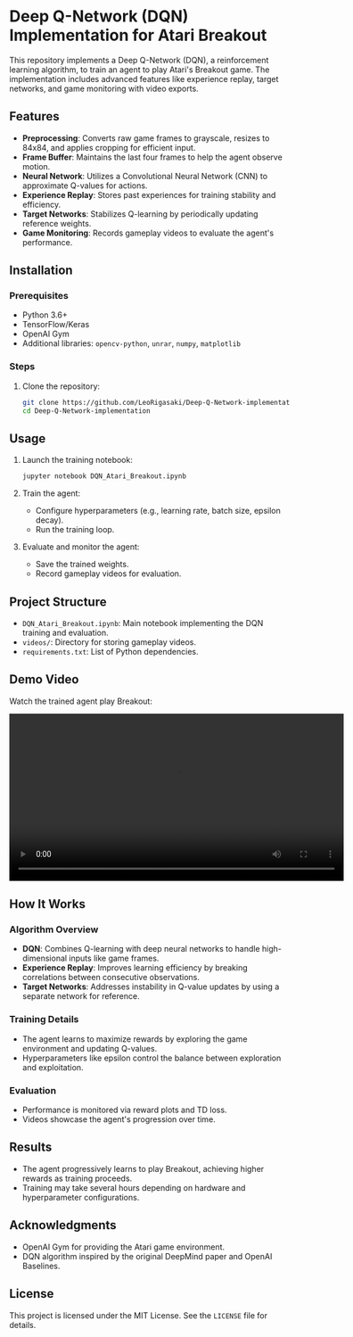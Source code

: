 # Deep Q-Network (DQN) Implementation for Atari Breakout

This repository implements a Deep Q-Network (DQN), a reinforcement learning algorithm, to train an agent to play Atari's Breakout game. The implementation includes advanced features like experience replay, target networks, and game monitoring with video exports.

## Features

- **Preprocessing**: Converts raw game frames to grayscale, resizes to 84x84, and applies cropping for efficient input.
- **Frame Buffer**: Maintains the last four frames to help the agent observe motion.
- **Neural Network**: Utilizes a Convolutional Neural Network (CNN) to approximate Q-values for actions.
- **Experience Replay**: Stores past experiences for training stability and efficiency.
- **Target Networks**: Stabilizes Q-learning by periodically updating reference weights.
- **Game Monitoring**: Records gameplay videos to evaluate the agent's performance.

## Installation

### Prerequisites
- Python 3.6+
- TensorFlow/Keras
- OpenAI Gym
- Additional libraries: `opencv-python`, `unrar`, `numpy`, `matplotlib`

### Steps

1. Clone the repository:
   ```bash
   git clone https://github.com/LeoRigasaki/Deep-Q-Network-implementation.git
   cd Deep-Q-Network-implementation
   ```
   
## Usage

1. Launch the training notebook:
   ```bash
   jupyter notebook DQN_Atari_Breakout.ipynb
   ```

2. Train the agent:
   - Configure hyperparameters (e.g., learning rate, batch size, epsilon decay).
   - Run the training loop.

3. Evaluate and monitor the agent:
   - Save the trained weights.
   - Record gameplay videos for evaluation.

## Project Structure

- `DQN_Atari_Breakout.ipynb`: Main notebook implementing the DQN training and evaluation.
- `videos/`: Directory for storing gameplay videos.
- `requirements.txt`: List of Python dependencies.

## Demo Video

Watch the trained agent play Breakout:

<video width="600" controls>
  <source src="demo\trained-agent-game.mp4" type="video/mp4">
  Your browser does not support the video tag.
</video>


## How It Works

### Algorithm Overview
- **DQN**: Combines Q-learning with deep neural networks to handle high-dimensional inputs like game frames.
- **Experience Replay**: Improves learning efficiency by breaking correlations between consecutive observations.
- **Target Networks**: Addresses instability in Q-value updates by using a separate network for reference.

### Training Details
- The agent learns to maximize rewards by exploring the game environment and updating Q-values.
- Hyperparameters like epsilon control the balance between exploration and exploitation.

### Evaluation
- Performance is monitored via reward plots and TD loss.
- Videos showcase the agent's progression over time.

## Results
- The agent progressively learns to play Breakout, achieving higher rewards as training proceeds.
- Training may take several hours depending on hardware and hyperparameter configurations.

## Acknowledgments
- OpenAI Gym for providing the Atari game environment.
- DQN algorithm inspired by the original DeepMind paper and OpenAI Baselines.

## License

This project is licensed under the MIT License. See the `LICENSE` file for details.

